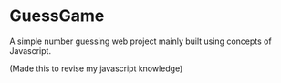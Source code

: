 # GuessGame
A simple number guessing web project mainly built using concepts of Javascript.

(Made this to revise my javascript knowledge) 
